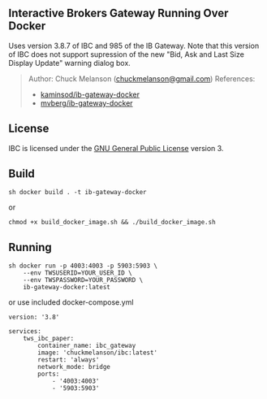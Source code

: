 Interactive Brokers Gateway Running Over Docker
---------

Uses version 3.8.7 of IBC and 985 of the IB Gateway. Note that this version of IBC does not support supression of the new "Bid, Ask and Last Size Display Update" warning dialog box.

> Author: Chuck Melanson (chuckmelanson@gmail.com)
> References:
> - [kaminsod/ib-gateway-docker](https://github.com/kaminsod/ib-gateway-docker)
> - [mvberg/ib-gateway-docker](https://github.com/mvberg/ib-gateway--docker)

License
-------
IBC is licensed under the
[GNU General Public License](http://www.gnu.org/licenses/gpl.html) version 3.


## Build

```
sh docker build . -t ib-gateway-docker
```
or
```
chmod +x build_docker_image.sh && ./build_docker_image.sh 
```

## Running

```
sh docker run -p 4003:4003 -p 5903:5903 \
    --env TWSUSERID=YOUR_USER_ID \
    --env TWSPASSWORD=YOUR_PASSWORD \
    ib-gateway-docker:latest
```
or use included docker-compose.yml
```
version: '3.8'

services:
    tws_ibc_paper:
        container_name: ibc_gateway
        image: 'chuckmelanson/ibc:latest'
        restart: 'always'
        network_mode: bridge
        ports:
            - '4003:4003'
            - '5903:5903'
```


